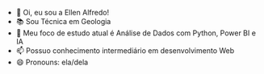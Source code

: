 - 👋 Oi, eu sou a Ellen Alfredo! 
- 📚 Sou Técnica em Geologia
- 🌱 Meu foco de estudo atual é Análise de Dados com Python, Power BI e IA
- 📫 Possuo conhecimento intermediário em desenvolvimento Web
- 😄 Pronouns: ela/dela

<!---
httpsellen/httpsellen is a ✨ special ✨ repository because its `README.md` (this file) appears on your GitHub profile.
You can click the Preview link to take a look at your changes.
--->
